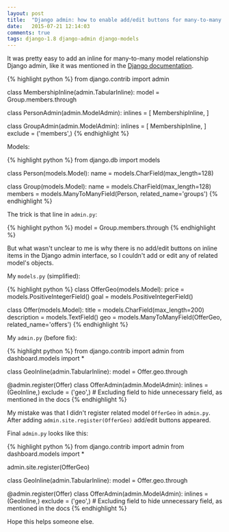 ```yaml
---
layout: post
title:  "Django admin: how to enable add/edit buttons for many-to-many model relationships"
date:   2015-07-21 12:14:03
comments: true
tags: django-1.8 django-admin django-models
---
```

It was pretty easy to add an inline for many-to-many model relationship Django admin, like it was mentioned in the [Django documentation](https://docs.djangoproject.com/en/dev/ref/contrib/admin/#working-with-many-to-many-models).

{% highlight python %}
from django.contrib import admin

class MembershipInline(admin.TabularInline):
    model = Group.members.through

class PersonAdmin(admin.ModelAdmin):
    inlines = [
        MembershipInline,
    ]

class GroupAdmin(admin.ModelAdmin):
    inlines = [
        MembershipInline,
    ]
    exclude = ('members',)
{% endhighlight %}

Models:

{% highlight python %}
from django.db import models

class Person(models.Model):
    name = models.CharField(max_length=128)

class Group(models.Model):
    name = models.CharField(max_length=128)
    members = models.ManyToManyField(Person, related_name='groups')
{% endhighlight %}

The trick is that line in `admin.py`:

{% highlight python %}
model = Group.members.through
{% endhighlight %}

But what wasn't unclear to me is why there is no add/edit buttons on inline items in the Django admin interface, so I couldn't add or edit any of related model's objects.

My `models.py` (simplified):

{% highlight python %}
class OfferGeo(models.Model):
    price = models.PositiveIntegerField()
    goal = models.PositiveIntegerField()

class Offer(models.Model):
    title = models.CharField(max_length=200)
    description = models.TextField()
    geo = models.ManyToManyField(OfferGeo, related_name='offers')
{% endhighlight %}

My `admin.py` (before fix):

{% highlight python %}
from django.contrib import admin
from dashboard.models import *

class GeoInline(admin.TabularInline):
    model = Offer.geo.through

@admin.register(Offer)
class OfferAdmin(admin.ModelAdmin):
    inlines = (GeoInline,)
    exclude = ('geo',) # Excluding field to hide unnecessary field, as mentioned in the docs
{% endhighlight %}

My mistake was that I didn't register related model `OfferGeo` in `admin.py`. After adding `admin.site.register(OfferGeo)` add/edit buttons appeared.

Final `admin.py` looks like this:

{% highlight python %}
from django.contrib import admin
from dashboard.models import *

admin.site.register(OfferGeo)

class GeoInline(admin.TabularInline):
    model = Offer.geo.through

@admin.register(Offer)
class OfferAdmin(admin.ModelAdmin):
    inlines = (GeoInline,)
    exclude = ('geo',) # Excluding field to hide unnecessary field, as mentioned in the docs
{% endhighlight %}

Hope this helps someone else.